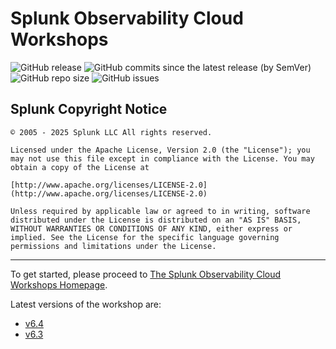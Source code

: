 # Splunk Observability Cloud Workshops

![GitHub release](https://img.shields.io/github/v/tag/splunk/observability-workshop)
![GitHub commits since the latest release (by SemVer)](https://img.shields.io/github/commits-since/splunk/observability-workshop/latest)
![GitHub repo size](https://img.shields.io/github/repo-size/splunk/observability-workshop)
![GitHub issues](https://img.shields.io/github/issues/splunk/observability-workshop)

## Splunk Copyright Notice

``` text
© 2005 - 2025 Splunk LLC All rights reserved.

Licensed under the Apache License, Version 2.0 (the "License"); you may not use this file except in compliance with the License. You may obtain a copy of the License at

[http://www.apache.org/licenses/LICENSE-2.0](http://www.apache.org/licenses/LICENSE-2.0)

Unless required by applicable law or agreed to in writing, software distributed under the License is distributed on an "AS IS" BASIS, WITHOUT WARRANTIES OR CONDITIONS OF ANY KIND, either express or implied. See the License for the specific language governing permissions and limitations under the License.
```

---

To get started, please proceed to [The Splunk Observability Cloud Workshops Homepage](https://splunk.github.io/observability-workshop/latest/).

Latest versions of the workshop are:
- [v6.4](https://splunk.github.io/observability-workshop/v6.4/)
- [v6.3](https://splunk.github.io/observability-workshop/v6.3/)
